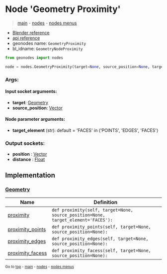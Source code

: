 # Node 'Geometry Proximity'

> [main](../structure.md) - [nodes](nodes.md) - [nodes menus](nodes_menus.md)

- [Blender reference](https://docs.blender.org/manual/en/latest/modeling/geometry_nodes/geometry/geometry_proximity.html)
- [api reference](https://docs.blender.org/api/current/bpy.types.GeometryNodeProximity.html)
- geonodes name: `GeometryProximity`
- bl_idname: `GeometryNodeProximity`

```python
from geonodes import nodes

node = nodes.GeometryProximity(target=None, source_position=None, target_element='FACES')
```

### Args:

#### Input socket arguments:

- **target**: [Geometry](Geometry.md)
- **source_position**: [Vector](Vector.md)

#### Node parameter arguments:

- **target_element** (str): default = 'FACES' in ('POINTS', 'EDGES', 'FACES')

### Output sockets:

- **position** : [Vector](Vector.md)
- **distance** : [Float](Float.md)

## Implementation

### [Geometry](Geometry.md)

| Name | Definition |
|------|------------|
 | [proximity](Geometry.md#proximity) | `def proximity(self, target=None, source_position=None, target_element='FACES'):` |
 | [proximity_points](Geometry.md#proximity_points) | `def proximity_points(self, target=None, source_position=None):` |
 | [proximity_edges](Geometry.md#proximity_edges) | `def proximity_edges(self, target=None, source_position=None):` |
 | [proximity_facess](Geometry.md#proximity_facess) | `def proximity_facess(self, target=None, source_position=None):` |

<sub>Go to [top](#node-{wnode.bnode.name}) - [main](../structure.md) - [nodes](nodes.md) - [nodes menus](nodes_menus.md)</sub>

